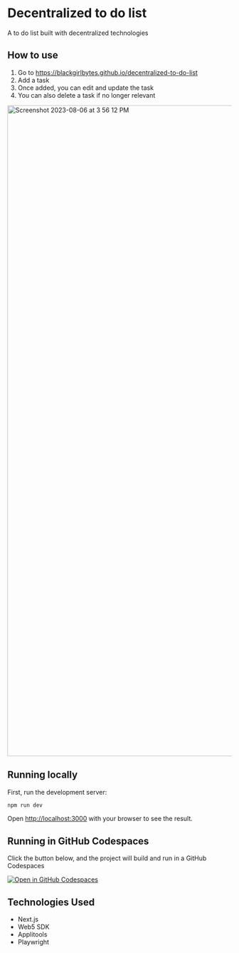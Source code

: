 # Decentralized to do list
A to do list built with decentralized technologies

## How to use
1. Go to https://blackgirlbytes.github.io/decentralized-to-do-list
2. Add a task
3. Once added, you can edit and update the task
4. You can also delete a task if no longer relevant

<img width="1460" alt="Screenshot 2023-08-06 at 3 56 12 PM" src="https://github.com/blackgirlbytes/decentralized-to-do-list/assets/22990146/52533ebc-d122-405a-a443-a11d001ad388">


## Running locally

First, run the development server:

```bash
npm run dev
```

Open [http://localhost:3000](http://localhost:3000) with your browser to see the result.

## Running in GitHub Codespaces
Click the button below, and the project will build and run in a GitHub Codespaces

[![Open in GitHub Codespaces](https://github.com/codespaces/badge.svg)](https://codespaces.new/blackgirlbytes/decentralized-to-do-list?devcontainer_path=/.devcontainer/basics/devcontainer.json)

## Technologies Used
- Next.js
- Web5 SDK
- Applitools
- Playwright
